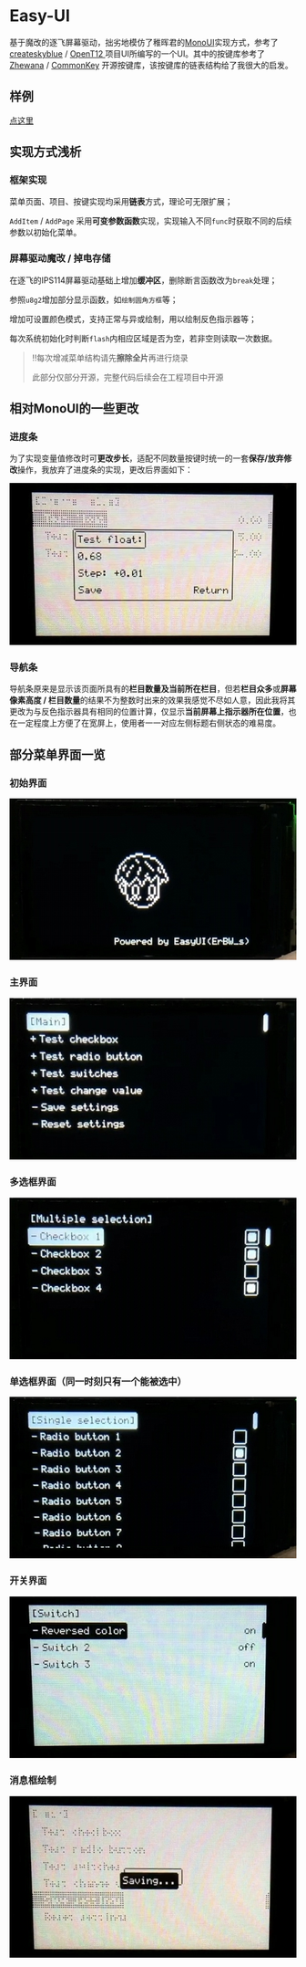 # Easy-UI

基于魔改的逐飞屏幕驱动，拙劣地模仿了稚晖君的[MonoUI](https://www.youtube.com/watch?v=44RmDMXcU9s&ab_channel=%E7%A8%9A%E6%99%96%E5%90%9B)实现方式，参考了 [createskyblue](https://gitee.com/createskyblue) / [OpenT12 ](https://gitee.com/createskyblue/OpenT12)项目UI所编写的一个UI。其中的按键库参考了 [Zhewana](https://github.com/Zhewana) / [CommonKey](https://github.com/Zhewana/CommonKey) 开源按键库，该按键库的链表结构给了我很大的启发。

## 样例

[点这里](./3.Example/menu.c)

## 实现方式浅析

### 框架实现

菜单页面、项目、按键实现均采用**链表**方式，理论可无限扩展；

`AddItem` / `AddPage` 采用**可变参数函数**实现，实现输入不同`func`时获取不同的后续参数以初始化菜单。

### 屏幕驱动魔改 / 掉电存储

在逐飞的IPS114屏幕驱动基础上增加**缓冲区**，删除断言函数改为`break`处理；

参照`u8g2`增加部分显示函数，如`绘制圆角方框`等；

增加可设置颜色模式，支持正常与异或绘制，用以绘制反色指示器等；

每次系统初始化时判断`flash`内相应区域是否为空，若非空则读取一次数据。

> ‼️每次增减菜单结构请先**擦除全片**再进行烧录
>
> 此部分仅部分开源，完整代码后续会在工程项目中开源

## 相对MonoUI的一些更改

### 进度条

为了实现变量值修改时可**更改步长**，适配不同数量按键时统一的一套**保存/放弃修改**操作，我放弃了进度条的实现，更改后界面如下：

![](4.Photos/6.ChangeValue.jpg)

### 导航条

导航条原来是显示该页面所具有的**栏目数量及当前所在栏目**，但若**栏目众多**或**屏幕像素高度 / 栏目数量**的结果不为整数时出来的效果我感觉不尽如人意，因此我将其更改为与反色指示器具有相同的位置计算，仅显示**当前屏幕上指示器所在位置**，也在一定程度上方便了在宽屏上，使用者一一对应左侧标题右侧状态的难易度。

## 部分菜单界面一览

### 初始界面

![](4.Photos/1.Welcome.jpg)

### 主界面

![](4.Photos/2.Main.jpg)

### 多选框界面

![](4.Photos/3.Checkbox.jpg)

### 单选框界面（同一时刻只有一个能被选中）

![](4.Photos/4.RadioButton.jpg)

### 开关界面

![](4.Photos/5.Switch.jpg)

### 消息框绘制

![](4.Photos/7.MessageBox.jpg)